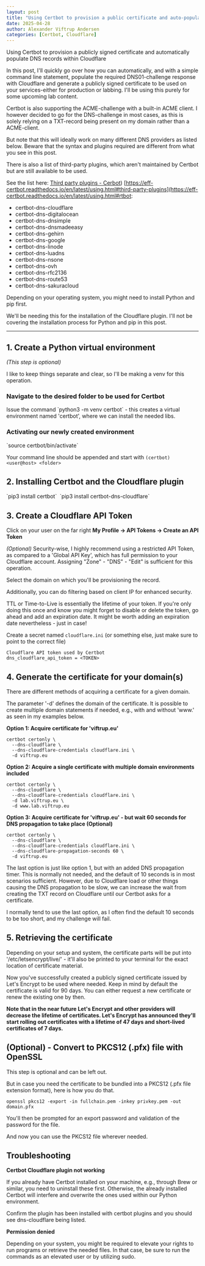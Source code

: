 ```yaml
---
layout: post
title: "Using Certbot to provision a public certificate and auto-populate DNS records in Cloudflare"
date: 2025-04-28
author: Alexander Viftrup Andersen
categories: [Certbot, Cloudflare]
---
```

Using Certbot to provision a publicly signed certificate and automatically populate DNS records within Cloudflare

In this post, I'll quickly go over how you can automatically, and with a simple command line statement, populate the required DNS01-challenge response with Cloudflare and generate a publicly signed certificate to be used on your services-either for production or labbing. I'll be using this purely for some upcoming lab content.

Certbot is also supporting the ACME-challenge with a built-in ACME client. I however decided to go for the DNS-challenge in most cases, as this is solely relying on a TXT-record being present on my domain rather than a ACME-client.

But note that this will ideally work on many different DNS providers as listed below. Beware that the syntax and plugins required are different from what you see in this post.

There is also a list of third-party plugins, which aren't maintained by Certbot but are still available to be used. 

See the list here:
[Third party plugins - Cerbot]([https://eff-certbot.readthedocs.io/en/latest/using.html#third-party-plugins))
[https://eff-certbot.readthedocs.io/en/latest/using.html#third-party-plugins](https://eff-certbot.readthedocs.io/en/latest/using.html#rtbot:
- certbot-dns-cloudflare
- certbot-dns-digitalocean
- certbot-dns-dnsimple
- certbot-dns-dnsmadeeasy
- certbot-dns-gehirn
- certbot-dns-google
- certbot-dns-linode
- certbot-dns-luadns
- certbot-dns-nsone
- certbot-dns-ovh
- certbot-dns-rfc2136
- certbot-dns-route53
- certbot-dns-sakuracloud

Depending on your operating system, you might need to install Python and pip first. 

We'll be needing this for the installation of the Cloudflare plugin. I'll not be covering the installation process for Python and pip in this post.
<hr>
<h2>1. Create a Python virtual environment</h2> <i>(This step is optional)</i>

I like to keep things separate and clear, so I'll be making a venv for this operation.

<h3>Navigate to the desired folder to be used for Certbot</h3>
Issue the command `python3 -m venv certbot` - this creates a virtual environment named 'certbot', where we can install the needed libs.

<h3>Activating our newly created environment</h3>
`source certbot/bin/activate`

Your command line should be appended and start with `(certbot) <user@host> <folder>`

<h2>2. Installing Certbot and the Cloudflare plugin</h2>
`pip3 install certbot` 
`pip3 install certbot-dns-cloudflare`

<h2>3. Create a Cloudflare API Token</h2>
Click on your user on the far right <b>My Profile -> API Tokens -> Create an API Token</b>  

*(Optional)* Security-wise, I highly recommend using a restricted API Token, as compared to a 'Global API Key', which has full permission to your Cloudflare account. Assigning "Zone" - "DNS" - "Edit" is sufficient for this operation. 

Select the domain on which you'll be provisioning the record.

Additionally, you can do filtering based on client IP for enhanced security.

TTL or Time-to-Live is essentially the lifetime of your token. If you're only doing this once and know you might forget to disable or delete the token, go ahead and add an expiration date. It might be worth adding an expiration date nevertheless - just in case!

Create a secret named `cloudflare.ini` (or something else, just make sure to point to the correct file)
```text
Cloudflare API token used by Certbot
dns_cloudflare_api_token = <TOKEN>
```
<h2>4. Generate the certificate for your domain(s)</h2>

There are different methods of acquiring a certificate for a given domain. 

The parameter '-d' defines the domain of the certificate. It is possible to create multiple domain statements if needed, e.g., with and without 'www.' as seen in my examples below.

<b>Option 1: Acquire certificate for 'viftrup.eu'</b>
```text
certbot certonly \
  --dns-cloudflare \
  --dns-cloudflare-credentials cloudflare.ini \
  -d viftrup.eu
```
**Option 2: Acquire a single certificate with multiple domain environments included**
```text
certbot certonly \
  --dns-cloudflare \
  --dns-cloudflare-credentials cloudflare.ini \
  -d lab.viftrup.eu \
  -d www.lab.viftrup.eu
```

**Option 3: Acquire certificate for 'viftrup.eu' - but wait 60 seconds for DNS propagation to take place (Optional)**
```text
certbot certonly \
  --dns-cloudflare \
  --dns-cloudflare-credentials cloudflare.ini \
  --dns-cloudflare-propagation-seconds 60 \
  -d viftrup.eu
```

The last option is just like option 1, but with an added DNS propagation timer. This is normally not needed, and the default of 10 seconds is in most scenarios sufficient. However, due to Cloudflare load or other things causing the DNS propagation to be slow, we can increase the wait from creating the TXT record on Cloudflare until our Certbot asks for a certificate.

I normally tend to use the last option, as I often find the default 10 seconds to be too short, and my challenge will fail.

<h2>5. Retrieving the certificate</h2>
Depending on your setup and system, the certificate parts will be put into '/etc/letsencrypt/live/<domain>' - it'll also be printed to your terminal for the exact location of certificate material.

Now you've successfully created a publicly signed certificate issued by Let's Encrypt to be used where needed. Keep in mind by default the certificate is valid for 90 days. You can either request a new certificate or renew the existing one by then.

**Note that in the near future Let's Encrypt and other providers will decrease the lifetime of certificates. Let's Encrypt has announced they'll start rolling out certificates with a lifetime of 47 days and short-lived certificates of 7 days.**

<h2>(Optional) - Convert to PKCS12 (.pfx) file with OpenSSL</h2>
This step is optional and can be left out.

But in case you need the certificate to be bundled into a PKCS12 (.pfx file extension format), here is how you do that.

```text
openssl pkcs12 -export -in fullchain.pem -inkey privkey.pem -out domain.pfx
```

You'll then be prompted for an export password and validation of the password for the file.

And now you can use the PKCS12 file wherever needed.

<h2>Troubleshooting</h2>

**Certbot Cloudflare plugin not working**

If you already have Certbot installed on your machine, e.g., through Brew or similar, you need to uninstall these first. 
Otherwise, the already installed Certbot will interfere and overwrite the ones used within our Python environment.

Confirm the plugin has been installed with certbot plugins and you should see dns-cloudflare being listed.

**Permission denied**

Depending on your system, you might be required to elevate your rights to run programs or retrieve the needed files. In that case, be sure to run the commands as an elevated user or by utilizing sudo.

